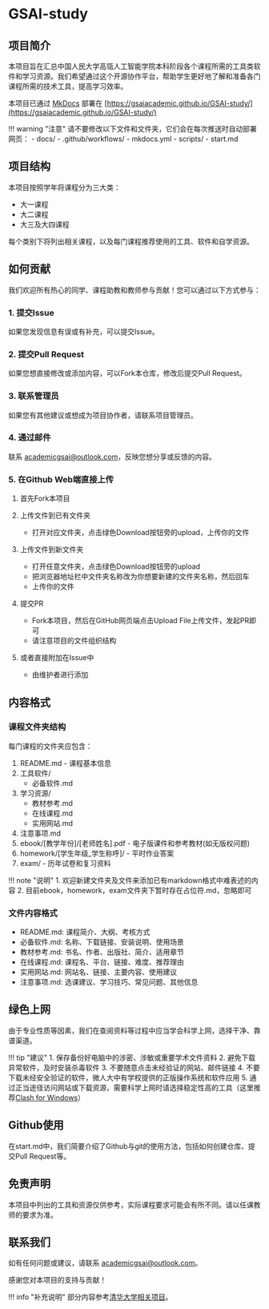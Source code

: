 # GSAI-study

## 项目简介

本项目旨在汇总中国人民大学高瓴人工智能学院本科阶段各个课程所需的工具类软件和学习资源。我们希望通过这个开源协作平台，帮助学生更好地了解和准备各门课程所需的技术工具，提高学习效率。

本项目已通过 [MkDocs](https://github.com/mkdocs/mkdocs) 部署在 [https://gsaiacademic.github.io/GSAI-study/](https://gsaiacademic.github.io/GSAI-study/)

!!! warning "注意"
    请不要修改以下文件和文件夹，它们会在每次推送时自动部署网页：
    - docs/
    - .github/workflows/
    - mkdocs.yml 
    - scripts/
    - start.md

## 项目结构

本项目按照学年将课程分为三大类：

- 大一课程
- 大二课程  
- 大三及大四课程

每个类别下将列出相关课程，以及每门课程推荐使用的工具、软件和自学资源。

## 如何贡献

我们欢迎所有热心的同学、课程助教和教师参与贡献！您可以通过以下方式参与：

### 1. 提交Issue
如果您发现信息有误或有补充，可以提交Issue。

### 2. 提交Pull Request 
如果您想直接修改或添加内容，可以Fork本仓库，修改后提交Pull Request。

### 3. 联系管理员
如果您有其他建议或想成为项目协作者，请联系项目管理员。

### 4. 通过邮件
联系 academicgsai@outlook.com，反映您想分享或反馈的内容。

### 5. 在Github Web端直接上传

1. 首先Fork本项目

2. 上传文件到已有文件夹
    - 打开对应文件夹，点击绿色Download按钮旁的upload，上传你的文件

3. 上传文件到新文件夹
    - 打开任意文件夹，点击绿色Download按钮旁的upload
    - 把浏览器地址栏中文件夹名称改为你想要新建的文件夹名称，然后回车
    - 上传你的文件

4. 提交PR
    - Fork本项目，然后在GitHub网页端点击Upload File上传文件，发起PR即可
    - 请注意项目的文件组织结构

5. 或者直接附加在Issue中
    - 由维护者进行添加

## 内容格式

### 课程文件夹结构

每门课程的文件夹应包含：

1. README.md - 课程基本信息
2. 工具软件/
    - 必备软件.md
3. 学习资源/
    - 教材参考.md
    - 在线课程.md
    - 实用网站.md
4. 注意事项.md
5. ebook/[教学年份]/[老师姓名].pdf - 电子版课件和参考教材(如无版权问题)
6. homework/[学生年级_学生称呼]/ - 平时作业答案
7. exam/ - 历年试卷和复习资料

!!! note "说明"
    1. 欢迎新建文件夹及文件来添加已有markdown格式中难表述的内容
    2. 目前ebook，homework，exam文件夹下暂时存在占位符.md，忽略即可

### 文件内容格式

- README.md: 课程简介、大纲、考核方式
- 必备软件.md: 名称、下载链接、安装说明、使用场景
- 教材参考.md: 书名、作者、出版社、简介、适用章节
- 在线课程.md: 课程名、平台、链接、难度、推荐理由
- 实用网站.md: 网站名、链接、主要内容、使用建议
- 注意事项.md: 选课建议、学习技巧、常见问题、其他信息

## 绿色上网

由于专业性质等因素，我们在查阅资料等过程中应当学会科学上网，选择干净、靠谱渠道。

!!! tip "建议"
    1. 保存备份好电脑中的涉密、涉敏或重要学术文件资料
    2. 避免下载异常软件，及时安装杀毒软件
    3. 不要随意点击未经验证的网站、邮件链接
    4. 不要下载未经安全验证的软件，微人大中有学校提供的正版操作系统和软件应用
    5. 通过正当途径访问网站或下载资源，需要科学上网时请选择稳定性高的工具（这里推荐[Clash for Windows](https://jiasupanda.com/clash-how-to)）

## Github使用

在start.md中，我们简要介绍了Github与git的使用方法，包括如何创建仓库、提交Pull Request等。

## 免责声明

本项目中列出的工具和资源仅供参考，实际课程要求可能会有所不同。请以任课教师的要求为准。

## 联系我们

如有任何问题或建议，请联系 academicgsai@outlook.com。

感谢您对本项目的支持与贡献！

!!! info "补充说明"
    部分内容参考[清华大学相关项目](https://github.com/Salensoft/thu-cst-cracker)。
